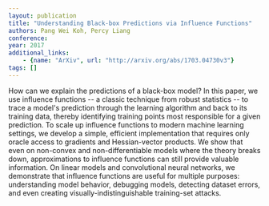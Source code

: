 ```yaml
---
layout: publication
title: "Understanding Black-box Predictions via Influence Functions"
authors: Pang Wei Koh, Percy Liang
conference: 
year: 2017
additional_links: 
    - {name: "ArXiv", url: "http://arxiv.org/abs/1703.04730v3"}
tags: []
---
```

How can we explain the predictions of a black-box model? In this paper, we
use influence functions -- a classic technique from robust statistics -- to
trace a model's prediction through the learning algorithm and back to its
training data, thereby identifying training points most responsible for a given
prediction. To scale up influence functions to modern machine learning
settings, we develop a simple, efficient implementation that requires only
oracle access to gradients and Hessian-vector products. We show that even on
non-convex and non-differentiable models where the theory breaks down,
approximations to influence functions can still provide valuable information.
On linear models and convolutional neural networks, we demonstrate that
influence functions are useful for multiple purposes: understanding model
behavior, debugging models, detecting dataset errors, and even creating
visually-indistinguishable training-set attacks.